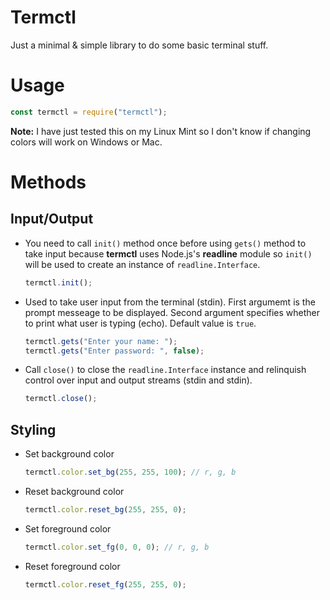 # Termctl
Just a minimal & simple library to do some basic terminal stuff.


# Usage
```javascript
const termctl = require("termctl");
```

<b>Note:</b> I have just tested this on my Linux Mint so I don't know if changing colors will work on Windows or Mac.

# Methods

## Input/Output

* You need to call ``init()`` method once before using ``gets()`` method to take input because <b>termctl</b> uses Node.js's <b>readline</b> module so ``init()`` will be used to create an instance of ``readline.Interface``.

  ```javascript
  termctl.init();
  ```

* Used to take user input from the terminal (stdin). First argumemt is the prompt messeage to be displayed. Second argument specifies whether to print what user is typing (echo). Default value is ``true``.

  ```javascript
  termctl.gets("Enter your name: ");
  termctl.gets("Enter password: ", false);
  ```


* Call ``close()`` to close the ``readline.Interface`` instance and relinquish control over input and output streams (stdin and stdin).

  ```javascript
  termctl.close();
  ```


## Styling

* Set background color
  ```javascript
  termctl.color.set_bg(255, 255, 100); // r, g, b
  ```

* Reset background color
  ```javascript
  termctl.color.reset_bg(255, 255, 0);
  ```

* Set foreground color
  ```javascript
  termctl.color.set_fg(0, 0, 0); // r, g, b
  ```

* Reset foreground color
  ```javascript
  termctl.color.reset_fg(255, 255, 0);
  ```